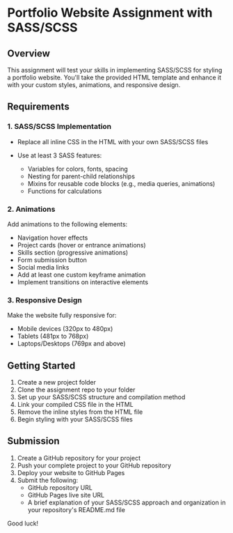 # Portfolio Website Assignment with SASS/SCSS

## Overview
This assignment will test your skills in implementing SASS/SCSS for styling a portfolio website. You'll take the provided HTML template and enhance it with your custom styles, animations, and responsive design.

## Requirements

### 1. SASS/SCSS Implementation
- Replace all inline CSS in the HTML with your own SASS/SCSS files

- Use at least 3 SASS features:
  - Variables for colors, fonts, spacing
  - Nesting for parent-child relationships
  - Mixins for reusable code blocks (e.g., media queries, animations)
  - Functions for calculations

### 2. Animations
Add animations to the following elements:
- Navigation hover effects
- Project cards (hover or entrance animations)
- Skills section (progressive animations)
- Form submission button
- Social media links
- Add at least one custom keyframe animation
- Implement transitions on interactive elements

### 3. Responsive Design
Make the website fully responsive for:
- Mobile devices (320px to 480px)
- Tablets (481px to 768px)
- Laptops/Desktops (769px and above)

## Getting Started
1. Create a new project folder
2. Clone the assignment repo to your folder
3. Set up your SASS/SCSS structure and compilation method
4. Link your compiled CSS file in the HTML
5. Remove the inline styles from the HTML file
6. Begin styling with your SASS/SCSS files

## Submission
1. Create a GitHub repository for your project
2. Push your complete project to your GitHub repository
3. Deploy your website to GitHub Pages
4. Submit the following:
   - GitHub repository URL
   - GitHub Pages live site URL
   - A brief explanation of your SASS/SCSS approach and organization in your repository's README.md file


Good luck!
